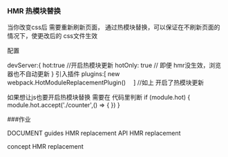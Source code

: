 ###  HMR 热模块替换 

当你改变css后 需要重新刷新页面，
通过热模块替换，可以保证在不刷新页面的情况下，使更改后的 css文件生效


配置

devServer:{
    hot:true  //开启热模块更新
    hotOnly: true // 即便 hmr没生效，浏览器也不自动更新
}
引入插件
plugins:[
    new webpack.HotModuleReplacementPlugin()　
]
//如上 开启了热模块更新

如果想让js也要开启热模块替换
需要在 代码里判断
 if (module.hot) {
     <!-- 是否开启热模块替换 -->
     module.hot.accept('./counter',() => {
         <!-- 监听这个文件的变化 -->
     })
 }
 <!-- vue react 内置了 热模块替换功能 -->

 ###作业

DOCUMENT
guides
HMR replacement
API
HMR replacement

concept
HMR replacement